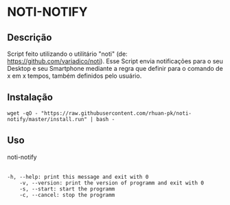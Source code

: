 # NOTI-NOTIFY

## Descrição

Script feito utilizando o utilitário "noti" (de: https://github.com/variadico/noti). Esse Script envia notificações para o seu Desktop e seu Smartphone mediante a regra que definir para o comando de x em x tempos, também definidos pelo usuário.

## Instalação

~~~shell
wget -qO - "https://raw.githubusercontent.com/rhuan-pk/noti-notify/master/install.run" | bash -
~~~

## Uso

noti-notify <option>

	-h, --help: print this message and exit with 0
        -v, --version: print the version of programm and exit with 0
        -s, --start: start the programm
        -c, --cancel: stop the programm

